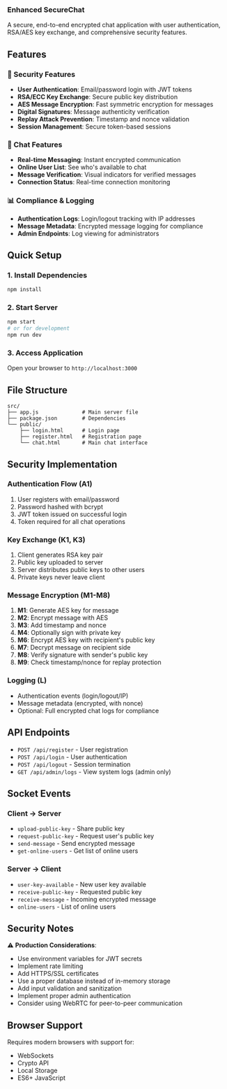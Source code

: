 ###  Enhanced SecureChat

A secure, end-to-end encrypted chat application with user authentication, RSA/AES key exchange, and comprehensive security features.

## Features

### 🔐 Security Features

- **User Authentication**: Email/password login with JWT tokens
- **RSA/ECC Key Exchange**: Secure public key distribution
- **AES Message Encryption**: Fast symmetric encryption for messages
- **Digital Signatures**: Message authenticity verification
- **Replay Attack Prevention**: Timestamp and nonce validation
- **Session Management**: Secure token-based sessions

### 💬 Chat Features

- **Real-time Messaging**: Instant encrypted communication
- **Online User List**: See who's available to chat
- **Message Verification**: Visual indicators for verified messages
- **Connection Status**: Real-time connection monitoring

### 📊 Compliance & Logging

- **Authentication Logs**: Login/logout tracking with IP addresses
- **Message Metadata**: Encrypted message logging for compliance
- **Admin Endpoints**: Log viewing for administrators

## Quick Setup

### 1. Install Dependencies

```bash
npm install
```

### 2. Start Server

```bash
npm start
# or for development
npm run dev
```

### 3. Access Application

Open your browser to `http://localhost:3000`

## File Structure

```
src/
├── app.js              # Main server file
├── package.json        # Dependencies
└── public/
    ├── login.html      # Login page
    ├── register.html   # Registration page
    └── chat.html       # Main chat interface
```

## Security Implementation

### Authentication Flow (A1)

1. User registers with email/password
2. Password hashed with bcrypt
3. JWT token issued on successful login
4. Token required for all chat operations

### Key Exchange (K1, K3)

1. Client generates RSA key pair
2. Public key uploaded to server
3. Server distributes public keys to other users
4. Private keys never leave client

### Message Encryption (M1-M8)

1. **M1**: Generate AES key for message
2. **M2**: Encrypt message with AES
3. **M3**: Add timestamp and nonce
4. **M4**: Optionally sign with private key
5. **M6**: Encrypt AES key with recipient's public key
6. **M7**: Decrypt message on recipient side
7. **M8**: Verify signature with sender's public key
8. **M9**: Check timestamp/nonce for replay protection

### Logging (L)

- Authentication events (login/logout/IP)
- Message metadata (encrypted, with nonce)
- Optional: Full encrypted chat logs for compliance

## API Endpoints

- `POST /api/register` - User registration
- `POST /api/login` - User authentication
- `POST /api/logout` - Session termination
- `GET /api/admin/logs` - View system logs (admin only)

## Socket Events

### Client → Server

- `upload-public-key` - Share public key
- `request-public-key` - Request user's public key
- `send-message` - Send encrypted message
- `get-online-users` - Get list of online users

### Server → Client

- `user-key-available` - New user key available
- `receive-public-key` - Requested public key
- `receive-message` - Incoming encrypted message
- `online-users` - List of online users

## Security Notes

⚠️ **Production Considerations**:

- Use environment variables for JWT secrets
- Implement rate limiting
- Add HTTPS/SSL certificates
- Use a proper database instead of in-memory storage
- Add input validation and sanitization
- Implement proper admin authentication
- Consider using WebRTC for peer-to-peer communication

## Browser Support

Requires modern browsers with support for:

- WebSockets
- Crypto API
- Local Storage
- ES6+ JavaScript


 
 
